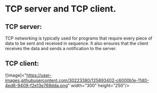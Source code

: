 # TCP server and TCP client.


## TCP server:
TCP networking is typically used for programs that require every piece of data to be sent and received in sequence. It also ensures that the client receives the data and sends a notification to the server.  

## TCP client:
![image]<"https://user-images.githubusercontent.com/30223380/125893402-c6000b1e-1140-4ed6-9409-f2e13e769dda.png" width="300" height="250"/>

